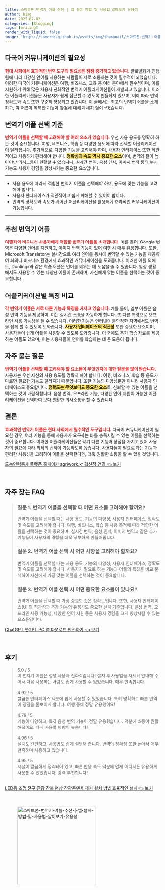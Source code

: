 ```yaml
---
title: 스마트폰 번역기 어플 추천 | 앱 설치 방법 및 사용법 알아보기 유용성
author: bing
date: 2025-02-02
categories: [Blogging]
tags: [writing]
render_with_liquid: false
image: 'https://somered.github.io/assets/img/thumbnail/스마트폰-번역기-어플-추천-|-앱-설치-방법-및-사용법-알아보기-유용성.webp'
---
```



<h2 id='다국어_커뮤니케이션의_필요성'>다국어 커뮤니케이션의 필요성</h2>

<p><b><span style="color: #ee2323;">현대 사회에서 효과적인 번역 도구의 필요성은 점점 증가하고 있습니다.</span></b> 글로벌화가 진행됨에 따라 다양한 언어를 사용하는 사람들이 서로 소통하는 것이 필수적이 되었습니다. 이러한 다국어 커뮤니케이션은 여행, 비즈니스, 교육 등 여러 분야에서 필수적이며, 이를 지원하기 위해 많은 사용자 친화적인 번역기 어플리케이션들이 개발되고 있습니다. 이러한 어플리케이션들은 사용자가 쉽게 접근할 수 있도록 만들어져 있으며, 이에 따라 번역 정확도와 속도 또한 꾸준히 향상되고 있습니다. 이 글에서는 최고의 번역기 어플을 소개하고, 각 어플의 독특한 기능과 장점에 대해 자세히 알아보겠습니다.</p>

<h2 id='번역기_어플_선택_기준'>번역기 어플 선택 기준</h2>

<p><b><span style="color: #ee2323;">번역기 어플을 선택할 때 고려해야 할 여러 요소가 있습니다.</span></b> 우선 사용 용도를 명확히 하는 것이 중요합니다. 여행, 비즈니스, 학습 등 다양한 용도에 따라 선택할 어플리케이션이 달라집니다. 추가적으로, 다양한 기능을 고려해야 하며, 사용자 인터페이스 또한 직관적이고 사용하기 편리해야 합니다. <b><span style="background-color: #ffe066;">정확성과 속도 역시 중요한 요소</span></b>이며, 번역의 질이 높아야만 의사소통이 원활할 수 있습니다. 실시간 번역, 음성 인식, 이미지 번역 등의 부가 기능도 사용자 경험을 향상시키는 중요한 요소입니다.</p>

<hr />

<ul>
    <li>사용 용도에 따라서 적합한 번역기 어플을 선택해야 하며, 용도에 맞는 기능을 고려해야 합니다.</li>
    <li>사용자 인터페이스가 직관적이고 쉽게 이해할 수 있어야 합니다.</li>
    <li>번역의 정확도와 속도가 뛰어난 어플리케이션을 활용해야 효과적인 커뮤니케이션이 가능합니다.</li>
</ul>

<hr />

<h2 id='추천_번역기_어플'>추천 번역기 어플</h2>

<p><b><span style="color: #ee2323;">여행자와 비즈니스 사용자에게 적합한 번역기 어플을 소개합니다.</span></b> 예를 들어, Google 번역은 다양한 언어를 지원하고, 이미지 번역 기능이 있어 여행 시 매우 유용합니다. 또한, Microsoft Translator는 실시간으로 여러 언어를 동시에 번역할 수 있는 기능을 제공하여 회의나 비즈니스 환경에서 효과적인 커뮤니케이션을 도와줍니다. 이러한 어플 외에도, Duolingo와 같은 학습 어플은 언어를 배우는 데 도움을 줄 수 있습니다. 일상 생활에서도 사용할 수 있는 다양한 어플이 존재하며, 자신에게 맞는 어플을 선택하는 것이 중요합니다.</p>

<h2 id='어플리케이션_별_특징'>어플리케이션별 특징 비교</h2>

<p><b><span style="color: #ee2323;">각 번역기 어플은 서로 다른 기능과 특징을 가지고 있습니다.</span></b> 예를 들어, 일부 어플은 음성 번역 기능을 제공하며, 이는 실시간 소통을 가능하게 합니다. 또 다른 특징으로 오프라인 사용 가능성을 들 수 있습니다. 이러한 기능은 인터넷이 불안정한 지역에서도 번역을 쉽게 할 수 있도록 도와줍니다. <b><span style="background-color: #ffe066;">사용자 인터페이스의 직관성</span></b> 또한 중요한 요소이며, 사용자들이 쉽게 어플을 사용할 수 있도록 도와줍니다. 이 외에도 추가 학습 자료를 제공하는 어플도 있으며, 이는 사용자들이 언어를 학습하는 데 큰 도움이 됩니다.</p>

<h2 id='자주_묻는_질문'>자주 묻는 질문</h2>

<p><b><span style="color: #ee2323;">번역기 어플을 선택할 때 고려해야 할 요소들이 무엇인지에 대한 질문을 많이 받습니다.</span></b> 사용자는 우선 자신의 사용 용도를 명확히 해야 합니다. 여행, 비즈니스, 학습 등 용도가 다르면 필요한 기능도 달라지기 때문입니다. 또한 기능의 다양성뿐만 아니라 사용자 인터페이스도 중요합니다. <b><span style="background-color: #ffe066;">정확도는 무엇보다도 중요한 요소</span></b>로, 신뢰할 수 있는 어플을 선택하는 것이 바람직합니다. 음성 번역, 오프라인 기능, 다양한 언어 지원이 가능한 어플리케이션을 선택하여 보다 원활한 의사소통을 할 수 있습니다.</p>

<h2 id='결론'>결론</h2>

<p><b><span style="color: #ee2323;">효과적인 번역기 어플은 현대 사회에서 필수적인 도구입니다.</span></b> 다국어 커뮤니케이션이 필요한 경우, 여러 기능을 통해 사용자가 요구하는 바를 충족시킬 수 있는 어플을 선택하는 것이 중요합니다. 이러한 어플리케이션들은 각기 다른 기능과 장점을 가지고 있어 사용자의 필요에 따라 최적의 선택이 가능하도록 돕습니다. 사용자들이 필요로 하는 기능과 편리한 사용성을 고려하여 어플을 선택한다면, 더욱 원활한 소통을 할 수 있을 것입니다.</p>


<p><a class="click-button" title="도농인력중개 플랫폼 홈페이지 agriwork.kr 혁신적 연결" href="https://somered.github.io/posts/%EB%8F%84%EB%86%8D%EC%9D%B8%EB%A0%A5%EC%A4%91%EA%B0%9C-%ED%94%8C%EB%9E%AB%ED%8F%BC-%ED%99%88%ED%8E%98%EC%9D%B4%EC%A7%80-agriwork.kr-%ED%98%81%EC%8B%A0%EC%A0%81-%EC%97%B0%EA%B2%B0/" rel="dofollow">도농인력중개 플랫폼 홈페이지 agriwork.kr 혁신적 연결 👈 보기</a></p><br>
<h2 id='자주_찾는_FAQ'>자주 찾는 FAQ</h2>
<div itemscope="" itemtype="https://schema.org/FAQPage"> 
<blockquote> 
<div itemscope="" itemprop="mainEntity" itemtype="https://schema.org/Question"> 
<h3 itemprop="name">질문 1. 번역기 어플을 선택할 때 어떤 요소를 고려해야 할까요?</h3> 
<div itemscope="" itemprop="acceptedAnswer" itemtype="https://schema.org/Answer"> 
<span itemprop="text"> 
<p>번역기 어플을 선택할 때는 사용 용도, 기능의 다양성, 사용자 인터페이스, 정확도 및 속도를 고려해야 합니다. 여행, 비즈니스, 학습 등 사용 목적에 따라 적합한 어플을 선택하는 것이 중요하며, 실시간 번역, 음성 인식, 이미지 번역과 같은 추가 기능들이 사용자의 경험을 더욱 풍부하게 만들어줍니다.</p> 
</span> 
</div> 
</div> 

<div itemscope="" itemprop="mainEntity" itemtype="https://schema.org/Question"> 
<h3 itemprop="name">질문 2. 번역기 어플 선택 시 어떤 사항을 고려해야 할까요?</h3> 
<div itemscope="" itemprop="acceptedAnswer" itemtype="https://schema.org/Answer"> 
<span itemprop="text"> 
<p>번역기 어플을 선택할 때는 사용 용도, 기능의 다양성, 사용자 인터페이스, 정확도 및 속도를 고려해야 합니다. 사용자가 필요로 하는 기능과 어플의 특징을 비교 분석하여 자신에게 가장 맞는 어플을 선택하는 것이 중요합니다.</p> 
</span> 
</div> 
</div>

<div itemscope="" itemprop="mainEntity" itemtype="https://schema.org/Question"> 
<h3 itemprop="name">질문 3. 번역기 어플 선택 시 어떤 중요한 요소들이 있나요?</h3> 
<div itemscope="" itemprop="acceptedAnswer" itemtype="https://schema.org/Answer"> 
<span itemprop="text"> 
<p>번역기 어플을 선택할 때 가장 중요한 것은 정확도입니다. 또한, 사용자 인터페이스(UI)의 직관성과 추가 기능의 유용성도 중요한 선택 기준입니다. 음성 번역, 오프라인 사용 가능성, 다양한 언어 지원 등은 사용자 경험을 크게 향상시킬 수 있는 요소들입니다.</p> 
</span> 
</div> 
</div> 

</blockquote> 
</div>
<p><a class="click-button" title="ChatGPT 챗GPT PC 앱 다운로드 안전하게" href="https://somered.github.io/posts/ChatGPT-%EC%B1%97GPT-PC-%EC%95%B1-%EB%8B%A4%EC%9A%B4%EB%A1%9C%EB%93%9C-%EC%95%88%EC%A0%84%ED%95%98%EA%B2%8C/" rel="dofollow">ChatGPT 챗GPT PC 앱 다운로드 안전하게 👈 보기</a></p><br>
<h2 id='후기'>후기</h2>
<div itemscope itemtype="https://schema.org/Product">
  <blockquote>
  <div itemprop="review" itemscope itemtype="https://schema.org/Review">
      <div itemprop="reviewRating" itemscope itemtype="https://schema.org/Rating"> <span itemprop="ratingValue">5.0</span> / <span itemprop="bestRating">5</span> </div>
      <span itemprop="reviewBody">이 번역기 어플은 정말 사용자 친화적입니다! 설치 후 사용법을 자세히 안내해 주어서 처음 사용하는 사람도 쉽게 사용할 수 있었습니다. 매우 만족합니다.</span>
  </div>
  <br>
  <div itemprop="review" itemscope itemtype="https://schema.org/Review">
      <div itemprop="reviewRating" itemscope itemtype="https://schema.org/Rating"> <span itemprop="ratingValue">4.92</span> / <span itemprop="bestRating">5</span> </div>
      <span itemprop="reviewBody">깔끔한 인터페이스 덕분에 쉽게 사용할 수 있었습니다. 특히 명확하고 빠른 번역이 장점을 돋보이게 합니다. 여행 중에 정말 유용했어요!</span>
  </div>
  <br>
  <div itemprop="review" itemscope itemtype="https://schema.org/Review">
      <div itemprop="reviewRating" itemscope itemtype="https://schema.org/Rating"> <span itemprop="ratingValue">4.79</span> / <span itemprop="bestRating">5</span> </div>
      <span itemprop="reviewBody">기능이 다양하고, 특히 음성 번역 기능이 정말 유용했습니다. 덕분에 소통이 원활해졌어요. 다시 사용할 의향이 높습니다!</span>
  </div>
  <br>
  <div itemprop="review" itemscope itemtype="https://schema.org/Review">
      <div itemprop="reviewRating" itemscope itemtype="https://schema.org/Rating"> <span itemprop="ratingValue">4.96</span> / <span itemprop="bestRating">5</span> </div>
      <span itemprop="reviewBody">설치도 간편하고, 사용법도 쉽게 설명해 줍니다. 번역의 정확성 또한 높아서 매우 만족하며 사용하고 있습니다.</span>
  </div>
  <br>
  <div itemprop="review" itemscope itemtype="https://schema.org/Review">
      <div itemprop="reviewRating" itemscope itemtype="https://schema.org/Rating"> <span itemprop="ratingValue">4.95</span> / <span itemprop="bestRating">5</span> </div>
      <span itemprop="reviewBody">시설이 깔끔하게 정리되어 있고, 빠른 반응 속도 덕분에 언제 어디서든 유용하게 사용할 수 있었습니다. 강력 추천합니다!</span>
  </div>
  <br>
  </blockquote>
</div>
<p><a class="click-button" title="LED등 조명 전구 잔광 잔불 현상 잔광콘덴서 제거 설치 방법 효율적인 설치" href="https://somered.github.io/posts/LED%EB%93%B1-%EC%A1%B0%EB%AA%85-%EC%A0%84%EA%B5%AC-%EC%9E%94%EA%B4%91-%EC%9E%94%EB%B6%88-%ED%98%84%EC%83%81-%EC%9E%94%EA%B4%91%EC%BD%98%EB%8D%B4%EC%84%9C-%EC%A0%9C%EA%B1%B0-%EC%84%A4%EC%B9%98-%EB%B0%A9%EB%B2%95-%ED%9A%A8%EC%9C%A8%EC%A0%81%EC%9D%B8-%EC%84%A4%EC%B9%98/" rel="dofollow">LED등 조명 전구 잔광 잔불 현상 잔광콘덴서 제거 설치 방법 효율적인 설치 👈 보기</a></p><br>
<figure class="image"><img src="https://somered.github.io/assets/img/thumbnail/스마트폰-번역기-어플-추천-|-앱-설치-방법-및-사용법-알아보기-유용성.webp" alt="스마트폰-번역기-어플-추천-|-앱-설치-방법-및-사용법-알아보기-유용성" width="256" height="256"></figure>